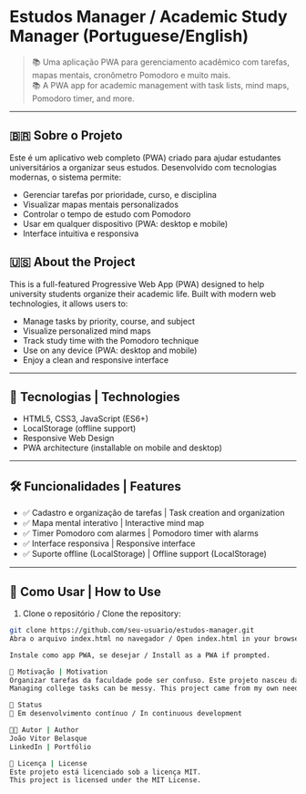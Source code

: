 # Estudos Manager / Academic Study Manager (Portuguese/English)

> 📚 Uma aplicação PWA para gerenciamento acadêmico com tarefas, mapas mentais, cronômetro Pomodoro e muito mais.  
> 📚 A PWA app for academic management with task lists, mind maps, Pomodoro timer, and more.

---

## 🇧🇷 Sobre o Projeto

Este é um aplicativo web completo (PWA) criado para ajudar estudantes universitários a organizar seus estudos. Desenvolvido com tecnologias modernas, o sistema permite:

- Gerenciar tarefas por prioridade, curso, e disciplina
- Visualizar mapas mentais personalizados
- Controlar o tempo de estudo com Pomodoro
- Usar em qualquer dispositivo (PWA: desktop e mobile)
- Interface intuitiva e responsiva

## 🇺🇸 About the Project

This is a full-featured Progressive Web App (PWA) designed to help university students organize their academic life. Built with modern web technologies, it allows users to:

- Manage tasks by priority, course, and subject
- Visualize personalized mind maps
- Track study time with the Pomodoro technique
- Use on any device (PWA: desktop and mobile)
- Enjoy a clean and responsive interface

---

## 🚀 Tecnologias | Technologies

- HTML5, CSS3, JavaScript (ES6+)
- LocalStorage (offline support)
- Responsive Web Design
- PWA architecture (installable on mobile and desktop)

---

## 🛠️ Funcionalidades | Features

- ✅ Cadastro e organização de tarefas | Task creation and organization
- ✅ Mapa mental interativo | Interactive mind map
- ✅ Timer Pomodoro com alarmes | Pomodoro timer with alarms
- ✅ Interface responsiva | Responsive interface
- ✅ Suporte offline (LocalStorage) | Offline support (LocalStorage)

---

## 📲 Como Usar | How to Use

1. Clone o repositório / Clone the repository:
```bash
git clone https://github.com/seu-usuario/estudos-manager.git
Abra o arquivo index.html no navegador / Open index.html in your browser.

Instale como app PWA, se desejar / Install as a PWA if prompted.

🧠 Motivação | Motivation
Organizar tarefas da faculdade pode ser confuso. Este projeto nasceu da minha própria necessidade de unir tudo em um só lugar — tarefas, mapas mentais e foco.
Managing college tasks can be messy. This project came from my own need to centralize everything — tasks, mind maps, and focus tools — in one app.

📌 Status
🚧 Em desenvolvimento contínuo / In continuous development

👨‍💻 Autor | Author
João Vitor Belasque
LinkedIn | Portfólio

📄 Licença | License
Este projeto está licenciado sob a licença MIT.
This project is licensed under the MIT License.
